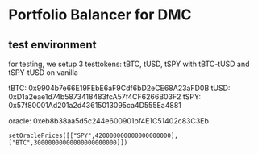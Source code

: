 # Portfolio Balancer for DMC

## test environment

for testing, we setup 3 testtokens: tBTC, tUSD, tSPY with tBTC-tUSD and tSPY-tUSD on vanilla

tBTC: 0x9904b7e66E19FEbE6aF9Cdf6bD2eCE68A23aFD0B
tUSD: 0xD1a2eae1d74b5873418483fcA57f4CF6266B03F2
tSPY: 0x57f80001Ad201a2d43615013095ca4D555Ea4881

oracle: 0xeb8b38aa5d5c244e600901bf4E1C51402c83C3Eb

`setOraclePrices([["SPY",420000000000000000000],["BTC",30000000000000000000000]])`


